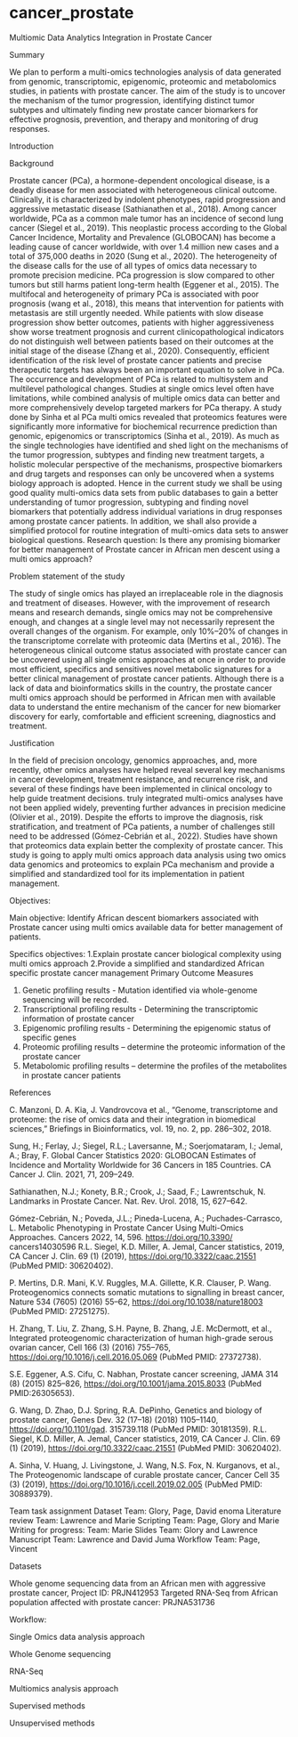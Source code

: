 # cancer_prostate
Multiomic Data Analytics Integration in Prostate Cancer

Summary

We plan to perform a multi-omics technologies analysis of data generated from genomic, transcriptomic, epigenomic, proteomic and metabolomics studies, in patients with prostate cancer. The aim of the study is to uncover the mechanism of the tumor progression, identifying distinct tumor subtypes and ultimately finding new prostate cancer biomarkers for effective prognosis, prevention, and therapy and monitoring of drug responses.

Introduction

Background  

Prostate cancer (PCa), a hormone-dependent oncological disease, is a deadly disease for men associated with heterogeneous clinical outcome. Clinically, it is characterized by indolent phenotypes, rapid progression and aggressive metastatic disease (Sathianathen et al., 2018). Among cancer worldwide, PCa as a common male tumor has an incidence of second lung cancer (Siegel et al., 2019). This neoplastic process according to the Global Cancer Incidence, Mortality and Prevalence (GLOBOCAN) has become a leading cause of cancer worldwide, with over 1.4 million new cases and a total of 375,000 deaths in 2020 (Sung et al., 2020). The heterogeneity of the disease calls for the use of all types of omics data necessary to promote precision medicine. PCa progression is slow compared to other tumors but still harms patient long-term health (Eggener et al., 2015). The multifocal and heterogeneity of primary PCa is associated with poor prognosis (wang et al., 2018), this means that intervention for patients with metastasis are still urgently needed. While patients with slow disease progression show better outcomes, patients with higher aggressiveness show worse treatment prognosis and current clinicopathological indicators do not distinguish well between patients based on their outcomes at the initial stage of the disease (Zhang et al., 2020). Consequently, efficient identification of the risk level of prostate cancer patients and precise therapeutic targets has always been an important equation to solve in PCa. The occurrence and development of PCa is related to multisystem and multilevel pathological changes. Studies at single omics level often have limitations, while combined analysis of multiple omics data can better and more comprehensively develop targeted markers for PCa therapy. A study done by Sinha et al PCa multi omics revealed that proteomics features were significantly more informative for biochemical recurrence prediction than genomic, epigenomics or transcriptomics (Sinha et al., 2019). As much as the single technologies have identified and shed light on the mechanisms of the tumor progression, subtypes and finding new treatment targets, a holistic molecular perspective of the mechanisms, prospective biomarkers and drug targets and responses can only be uncovered when a systems biology approach is adopted. Hence in the current study we shall be using good quality multi-omics data sets from public databases to gain a better understanding of tumor progression, subtyping and finding novel biomarkers that potentially address individual variations in drug responses among prostate cancer patients. In addition, we shall also provide a simplified protocol for routine integration of multi-omics data sets to answer biological questions. Research question: Is there any promising biomarker for better management of Prostate cancer in African men descent using a multi omics approach?

Problem statement of the study 

The study of single omics has played an irreplaceable role in the diagnosis and treatment of diseases. However, with the improvement of research means and research demands, single omics may not be comprehensive enough, and changes at a single level may not necessarily represent the overall changes of the organism. For example, only 10%–20% of changes in the transcriptome correlate with proteomic data (Mertins et al., 2016). The heterogeneous clinical outcome status associated with prostate cancer can be uncovered using all single omics approaches at once in order to provide most efficient, specifics and sensitives novel metabolic signatures for a better clinical management of prostate cancer patients. Although there is a lack of data and bioinformatics skills in the country, the prostate cancer multi omics approach should be performed in African men with available data to understand the entire mechanism of the cancer for new biomarker discovery for early, comfortable and efficient screening, diagnostics and treatment. 

Justification

In the field of precision oncology, genomics approaches, and, more recently, other omics analyses have helped reveal several key mechanisms in cancer development, treatment resistance, and recurrence risk, and several of these findings have been implemented in clinical oncology to help guide treatment decisions. truly integrated multi-omics analyses have not been applied widely, preventing further advances in precision medicine (Olivier et al., 2019). Despite the efforts to improve the diagnosis, risk stratification, and treatment of PCa patients, a number of challenges still need to be addressed (Gómez-Cebrián et al., 2022). Studies have shown that proteomics data explain better the complexity of prostate cancer. This study is going to apply multi omics approach data analysis using two omics data genomics and proteomics to explain PCa mechanism and provide a simplified and standardized tool for its implementation in patient management. 

Objectives:  

Main objective: 
Identify African descent biomarkers associated with Prostate cancer using multi omics available data for better management of patients. 

Specifics objectives: 
1.Explain prostate cancer biological complexity using multi omics approach
2.Provide a simplified and standardized African specific prostate cancer management 
Primary Outcome Measures 
1.	Genetic profiling results - Mutation identified via whole-genome sequencing will be recorded.
2.	Transcriptional profiling results - Determining the transcriptomic information of prostate cancer
3.	Epigenomic profiling results - Determining the epigenomic status of specific genes
4.	Proteomic profiling results – determine the proteomic information of the prostate cancer
5.	Metabolomic profiling results – determine the profiles of the metabolites in prostate cancer patients

References

C. Manzoni, D. A. Kia, J. Vandrovcova et al., “Genome, transcriptome and proteome: the rise of omics data and their integration in biomedical sciences,” Briefings in Bioinformatics, vol. 19, no. 2, pp. 286–302, 2018. 

Sung, H.; Ferlay, J.; Siegel, R.L.; Laversanne, M.; Soerjomataram, I.; Jemal, A.; Bray, F. Global Cancer Statistics 2020: GLOBOCAN Estimates of Incidence and Mortality Worldwide for 36 Cancers in 185 Countries. CA Cancer J. Clin. 2021, 71, 209–249. 

Sathianathen, N.J.; Konety, B.R.; Crook, J.; Saad, F.; Lawrentschuk, N. Landmarks in Prostate Cancer. Nat. Rev. Urol. 2018, 15, 627–642. 

Gómez-Cebrián, N.; Poveda, J.L.; Pineda-Lucena, A.; Puchades-Carrasco, L. Metabolic Phenotyping in Prostate Cancer Using Multi-Omics Approaches. Cancers 2022, 14, 596. https://doi.org/10.3390/ cancers14030596
R.L. Siegel, K.D. Miller, A. Jemal, Cancer statistics, 2019, CA Cancer J. Clin. 69 (1)
(2019), https://doi.org/10.3322/caac.21551 (PubMed PMID: 30620402). 

P. Mertins, D.R. Mani, K.V. Ruggles, M.A. Gillette, K.R. Clauser, P. Wang. Proteogenomics connects somatic mutations to signalling in breast cancer, Nature 534 (7605) (2016) 55–62, https://doi.org/10.1038/nature18003 (PubMed PMID: 27251275).

 H. Zhang, T. Liu, Z. Zhang, S.H. Payne, B. Zhang, J.E. McDermott, et al., Integrated
proteogenomic characterization of human high-grade serous ovarian cancer, Cell 166 (3) (2016) 755–765, https://doi.org/10.1016/j.cell.2016.05.069 (PubMed PMID: 27372738).

S.E. Eggener, A.S. Cifu, C. Nabhan, Prostate cancer screening, JAMA 314 (8) (2015) 825–826, https://doi.org/10.1001/jama.2015.8033 (PubMed PMID:26305653). 

G. Wang, D. Zhao, D.J. Spring, R.A. DePinho, Genetics and biology of prostate cancer, Genes Dev. 32 (17–18) (2018) 1105–1140, https://doi.org/10.1101/gad. 315739.118 (PubMed PMID: 30181359). 
R.L. Siegel, K.D. Miller, A. Jemal, Cancer statistics, 2019, CA Cancer J. Clin. 69 (1) (2019), https://doi.org/10.3322/caac.21551 (PubMed PMID: 30620402). 

A. Sinha, V. Huang, J. Livingstone, J. Wang, N.S. Fox, N. Kurganovs, et al., The Proteogenomic landscape of curable prostate cancer, Cancer Cell 35 (3) (2019), https://doi.org/10.1016/j.ccell.2019.02.005 (PubMed PMID: 30889379). 



Team task assignment 
Dataset 
Team: Glory, Page, David enoma
Literature review
Team: Lawrence and Marie 
Scripting
Team: Page, Glory and Marie 
Writing for progress: 
Team: Marie 
Slides
Team: Glory and Lawrence
Manuscript
Team: Lawrence and David Juma
Workflow
Team: Page, Vincent 

Datasets

Whole genome sequencing data from an African men with aggressive prostate cancer, Project ID: PRJN412953 
Targeted RNA-Seq from African population affected with prostate cancer: PRJNA531736  

Workflow: 

Single Omics data analysis approach

Whole Genome sequencing 

RNA-Seq

Multiomics analysis approach 

Supervised methods 

Unsupervised methods 
           















